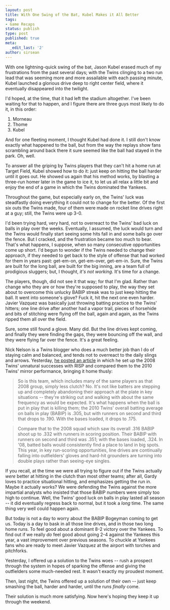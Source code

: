 ```yaml
---
layout: post
title: With One Swing of the Bat, Kubel Makes it All Better
tags:
- Game Recaps
status: publish
type: post
published: true
meta:
  _edit_last: '2'
author: sirsean
---
```

With one lightning-quick swing of the bat, Jason Kubel erased much of my frustrations from the past several days; with the Twins clinging to a two run lead that was seeming more and more assailable with each passing minute, Kubel launched a glorious drive deep to right center field, where it eventually disappeared into the twilight.

I'd hoped, at the time, that it had left the stadium altogether. I've been waiting for that to happen, and I figure there are three guys most likely to do it, in this order:

1. Morneau
2. Thome
3. Kubel

And for one fleeting moment, I thought Kubel had done it. I still don't know exactly what happened to the ball, but from the way the replays show fans scrambling around back there it sure seemed like the ball had stayed in the park. Oh, well.

To answer all the griping by Twins players that they can't hit a home run at Target Field, Kubel showed how to do it: just keep on hitting the ball harder until it goes out. He showed us again that his method works, by blasting a three-run homer later in the game to ice it, to let us all relax a little bit and enjoy the end of a game in which the Twins dominated the Yankees.

Throughout the game, but especially early on, the Twins' luck was steadfastly doing everything it could not to change for the better. Of the first six outs the Twins made, four of them were made on rocket line drives right at a guy; still, the Twins were up 3-0.

I'd been trying hard, very hard, not to overreact to the Twins' bad luck on balls in play over the weeks. Eventually, I assumed, the luck would turn and the Twins would finally start seeing some hits fall in and some balls go over the fence. But I cracked, and the frustration became too much to bear. That's what happens, I suppose, when so many consecutive opportunities come up short. I'd begun to wonder if the Twins needed to change their approach, if they needed to get back to the style of offense that had worked for them in years past: get-em-on, get-em-over, get-em-in. Sure, the Twins are built for the long ball, are built for the big inning, are a team full of prodigious sluggers; but, I thought, _it's not working_. It's time for a change.

The players, though, did not see it that way; for that I'm glad. Rather than change who they are or how they're supposed to play, the way they set about to overcome this unlucky BABIP streak was to just keep hitting the ball. It went into someone's glove? Fuck it, hit the next one even harder. Javier Vazquez was basically just throwing batting practice to the Twins' hitters; one line drive after another had a vapor trail, pieces of horsehide and bits of stitching were flying off the ball, again and again, as the Twins ripped them all over the field.

Sure, some still found a glove. Many did. But the line drives kept coming, and finally they were finding the gaps, they were bouncing off the wall, and they were flying far over the fence. It's a great feeling.

Nick Nelson is a Twins blogger who does a much better job than I do of staying calm and balanced, and tends not to overreact to the daily slings and arrows. Yesterday, [he posted an article](http://www.nickstwinsblog.com/2010/05/karma-is-brat.html) in which he set up the 2008 Twins' unnatural successes with RISP and compared them to the 2010 Twins' mirror performance, bringing it home thusly:

> So is this team, which includes many of the same players as that 2008 group, simply less clutch? No. It's not like batters are stepping up and completely abandoning their approach at the plate in key situations -- they're striking out and walking with about the same frequency as would be expected. It's what happens when the ball is put in play that is killing them; the 2010 Twins' overall batting average on balls in play (BABIP) is .305, but with runners on second and third that drops to .190. With the bases loaded, it drops to .175.

> Compare that to the 2008 squad which saw its overall .316 BABIP shoot up to .332 with runners in scoring position. Their BABIP with runners on second and third was .351; with the bases loaded, .324. In '08, batted balls would consistently find a place to land in big spots. This year, in key run-scoring opportunities, line drives are continually falling into outfielders' gloves and hard-hit grounders are turning into double plays rather than seeing-eye singles.

If you recall, at the time we were all trying to figure out if the Twins actually _were_ better at hitting in the clutch than most other teams; after all, Gardy loves to practice situational hitting, and emphasizes getting the run in. Maybe it actually works? We were defending the Twins against the more impartial analysts who insisted that those BABIP numbers were simply too high to continue. Well, the Twins' good luck on balls in play lasted all season -- it did eventually regress back to normal, but it took a _long_ time. The same thing very well could happen again.

But today is not a day to worry about the BABIP Bogeyman coming to get us. Today is a day to bask in all those line drives, and in those two long home runs. To feel good about a dominant 8-2 victory over the Yankees. To find out if we really _do_ feel good about going 2-4 against the Yankees this year, a vast improvement over previous seasons. To chuckle at Yankees fans who are ready to meet Javier Vazquez at the airport with torches and pitchforks.

Yesterday, I offered up a solution to the Twins woes -- rush a prospect through the system in hopes of sparking the offense and giving the outfielders some much-needed rest. It wasn't exactly my proudest moment.

Then, last night, the Twins offered up a solution of their own -- just keep smashing the ball, harder and harder, until the runs _finally_ come.

Their solution is much more satisfying. Now here's hoping they keep it up through the weekend.
